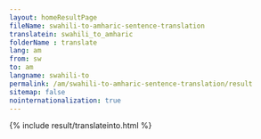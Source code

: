 ```yaml
---
layout: homeResultPage
fileName: swahili-to-amharic-sentence-translation
translatein: swahili_to_amharic
folderName : translate
lang: am
from: sw
to: am
langname: swahili-to
permalink: /am/swahili-to-amharic-sentence-translation/result
sitemap: false
nointernationalization: true
---
```

{% include result/translateinto.html %}

<script src="/js/result/translation.js" data-foldername="{{page.folderName}}" data-lang="{{page.lang}}"></script>
